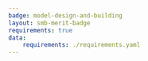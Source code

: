 ```yaml
---
badge: model-design-and-building
layout: smb-merit-badge
requirements: true
data:
    requirements: ./requirements.yaml
---
```

